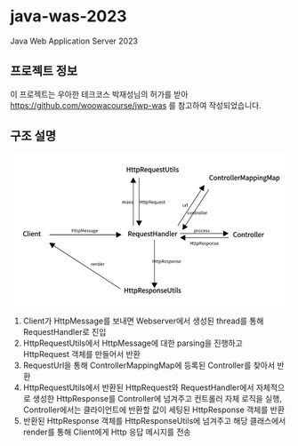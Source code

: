 # java-was-2023

Java Web Application Server 2023

## 프로젝트 정보 

이 프로젝트는 우아한 테크코스 박재성님의 허가를 받아 https://github.com/woowacourse/jwp-was 
를 참고하여 작성되었습니다.

## 구조 설명
![img.png](img.png)

1. Client가 HttpMessage를 보내면 Webserver에서 생성된 thread를 통해 RequestHandler로 진입 
2. HttpRequestUtils에서 HttpMessage에 대한 parsing을 진행하고 HttpRequest 객체를 만들어서 반환
3. RequestUrl을 통해 ControllerMappingMap에 등록된 Controller를 찾아서 반환
4. HttpRequestUtils에서 반환된 HttpRequest와 RequestHandler에서 자체적으로 생성한 HttpResponse를 Controller에 넘겨주고 컨트롤러 자체 로직을 실행, Controller에서는 클라이언트에 반환할 값이 세팅된 HttpResponse 객체를 반환
5. 반환된 HttpResponse 객체를 HttpResponseUtils에 넘겨주고 해당 클래스에서 render를 통해 Client에게 Http 응답 메시지를 전송